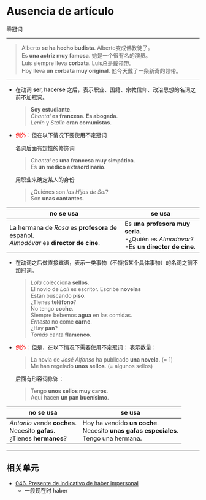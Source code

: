 # Ausencia de artículo
零冠词

----

> Alberto **se ha hecho budista**. Alberto变成佛教徒了。
> <br>
> Es **una actriz muy famosa**. 她是一个很有名的演员。
> <br>
> Luis siempre lleva **corbata**. Luis总是戴领带。
> <br>
> Hoy lleva **un corbata muy original**. 他今天戴了一条新奇的领带。

----

* 在动词 **ser, hacerse** 之后，表示职业、国籍、宗教信仰、政治思想的名词之前不加冠词。
  > **Soy estudiante**. <br>
  > _Chantal_ **es francesa**. **Es abogada**. <br>
  > _Lenin_ y _Stalin_ **eran comunistas**.

* <font color="red">例外</font>：但在以下情况下要使用不定冠词

  名词后面有定性的修饰词
  > _Chantal_ es **una francesa muy simpática**. <br>
  > Es **un médico extraordinario**.

  用职业来确定某人的身份
  > ¿Quiénes son _las Hijas de Sol_? <br>
  > Son **unas cantantes**.


| no se usa | se usa |
| --- | --- |
| La hermana de _Rosa_ es **profesora** de español. <br> _Almodóvar_ es **director de cine**. | Es **una profesora muy seria**. <br> -¿Quién es _Almodóvar_? <br> -Es **un director de cine**. |


* 在动词之后做直接宾语，表示一类事物（不特指某个具体事物）的名词之前不加冠词。
  > _Lola_ colecciona **sellos**. <br>
  > El novio de _Lali_ es escritor. Escribe **novelas**   <br>
  > Están buscando **piso**. <br>
  > ¿Tienes **teléfono**? <br>
  > No tengo **coche**. <br>
  > Siempre bebemos **agua** en las comidas. <br>
  > _Ernesto_ no come **carne**. <br>
  > ¿Hay **pan**? <br>
  > _Tomás_ canta **flamenco**.

* <font color="red">例外</font>：但是，在以下情况下需要使用不定冠词：
  表示数量：

  > La novia de _José Alfonso_ ha publicado **una novela**. (= 1) <br>
  > Me han regelado **unos sellos**. (= algunos sellos)

  后面有形容词修饰：

  > Tengo **unos sellos muy caros**. <br>
  > Aquí hacen **un pan buenísimo**.

| no se usa | se usa |
| --- | --- |
| _Antonio_ vende **coches**. <br> Necesito **gafas**. <br> ¿Tienes **hermanos**? | Hoy ha vendido **un coche**. <br> Necesito **unas gafas especiales**. <br> Tengo una hermana.|

-----

## 相关单元
- [046. Presente de indicativo de haber impersonal](047-hay-un-vaso-en-la-mesa.md)
  - 一般现在时 haber
